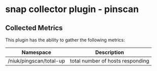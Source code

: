 # snap collector plugin - pinscan

## Collected Metrics
This plugin has the ability to gather the following metrics:

Namespace | Description
----------|-----------------------
/niuk/pingscan/total-up | total number of hosts responding